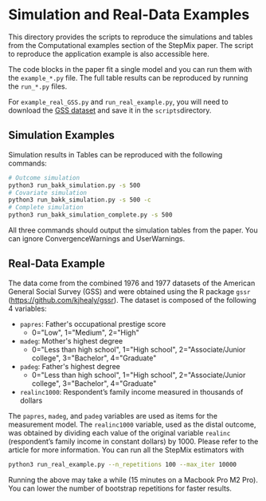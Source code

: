 Simulation and Real-Data Examples
==============================================
This directory provides the scripts to reproduce the simulations and tables from the Computational examples section of the StepMix paper. The script to reproduce the application example is also accessible here.

The code blocks in the paper fit a single model and you can run them with the `example_*.py` file. The full table results can be reproduced by running the `run_*.py` files.

For `example_real_GSS.py` and `run_real_example.py`, you will need to download the [GSS dataset](https://drive.google.com/file/d/1vdSzzBe7tPxfQ_X-hUuF3qidDd6CWFiL/view?usp=drive_link) and save it in the `scripts`directory.

Simulation Examples
--------------------------
Simulation results in Tables can be reproduced with the following commands:

```bash
# Outcome simulation
python3 run_bakk_simulation.py -s 500
# Covariate simulation
python3 run_bakk_simulation.py -s 500 -c
# Complete simulation
python3 run_bakk_simulation_complete.py -s 500
```
All three commands should output the simulation tables from the paper. You can ignore  ConvergenceWarnings and UserWarnings.


Real-Data Example
-----------------------
The data come from the combined 1976 and 1977 datasets of the American General Social Survey (GSS) and were obtained 
using the R package `gssr` (https://github.com/kjhealy/gssr). The dataset is composed of the following 4 variables: 

 - `papres`: Father's occupational prestige score
    - 0="Low", 1="Medium", 2="High"
 - `madeg`: Mother's highest degree
    - 0="Less than high school", 1="High school", 2="Associate/Junior college", 3="Bachelor", 4="Graduate"
 - `padeg`: Father's highest degree
    - 0="Less than high school", 1="High school", 2="Associate/Junior college", 3="Bachelor", 4="Graduate"
 - `realinc1000`: Respondent’s family income measured in thousands of dollars

The `papres`, `madeg`, and `padeg` variables are used as items for the measurement model. The `realinc1000` variable, 
used as the distal outcome, was obtained by dividing each value of the original variable `realinc` 
(respondent’s family income in constant dollars) by 1000. Please refer to the article for more information. You can run all 
the StepMix estimators with

```bash
python3 run_real_example.py --n_repetitions 100 --max_iter 10000
```

Running the above may take a while (15 minutes on a Macbook Pro M2 Pro). You can lower the number of bootstrap repetitions for faster results.
